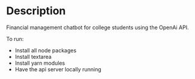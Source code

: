 # Description
Financial management chatbot for college students using the OpenAi API.

To run:
- Install all node packages
- Install textarea
- Install yarn modules
- Have the api server locally running
